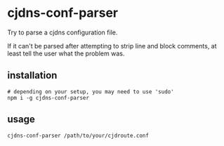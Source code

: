 # cjdns-conf-parser

Try to parse a cjdns configuration file.

If it can't be parsed after attempting to strip line and block comments, at least tell the user what the problem was.

## installation

```
# depending on your setup, you may need to use 'sudo'
npm i -g cjdns-conf-parser
```

## usage

```
cjdns-conf-parser /path/to/your/cjdroute.conf
```
